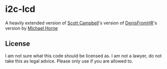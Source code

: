 # i2c-lcd
A heavily extended version of [Scott Campbell](https://www.circuitbasics.com/raspberry-pi-i2c-lcd-set-up-and-programming/)'s version of [DenisFromHR](https://gist.github.com/DenisFromHR/cc863375a6e19dce359d)'s version by [Michael Horne](https://www.recantha.co.uk/blog/?p=4849)

## License
I am not sure what this code should be licensed as. I am not a lawyer, do not take this as legal advice. Please only use if you are allowed to.
